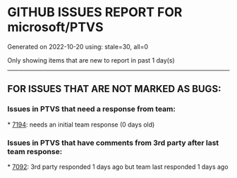 
# GITHUB ISSUES REPORT FOR microsoft/PTVS


Generated on 2022-10-20 using: stale=30, all=0


Only showing items that are new to report in past 1 day(s)


---

## FOR ISSUES THAT ARE NOT MARKED AS BUGS:


### Issues in PTVS that need a response from team:


\* [7194](https://github.com/microsoft/PTVS/issues/7194 "PTVS Documentation Updates"): needs an initial team response (0 days old)

### Issues in PTVS that have comments from 3rd party after last team response:


\* [7092](https://github.com/microsoft/PTVS/issues/7092 "Stub paths setting not observed"): 3rd party responded 1 days ago but team last responded 1 days ago
